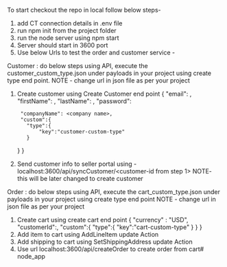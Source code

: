 To start checkout the repo in local follow below steps- 
1. add CT connection details in .env file
2. run npm init from the project folder
3. run the node server using npm start
4. Server should start in 3600 port
5. Use below Urls to test the order and customer service -


Customer : do below steps using API, execute the customer_custom_type.json under payloads in your project using create type 
end point.
NOTE - change url in json file as per your project
1. Create customer using Create Customer end point
	{
		"email": <email>,
		"firstName": <first name>,
		"lastName": <last name>,
		"password": <Password>
	   
		"companyName": <company name>,
		"custom":{
		  "type":{
			  "key":"customer-custom-type"
		  }
	  }
	}
2. Send customer info to seller portal using  - localhost:3600/api/syncCustomer/<customer-id from step 1> 
   NOTE- this will be later changed to create customer


Order :  do below steps using API, execute the cart_custom_type.json under payloads in your project using create type end point
NOTE - change url in json file as per your project
  1. Create cart using create cart end point
       {
		  "currency" : "USD",
		  "customerId":<customer id>,
		  "custom":{
			  "type":{
				  "key":"cart-custom-type"
			  }
		  }
		}
  2. Add item to cart using AddLineItem update Action
  3. Add shipping to cart using SetShippingAddress update Action
  4. Use url localhost:3600/api/createOrder to create order from cart# node_app
